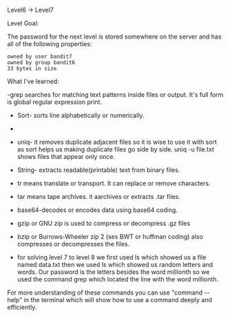 Level6 -> Level7

Level Goal:

The password for the next level is stored somewhere on the server and has all of the following properties:

    owned by user bandit7
    owned by group bandit6
    33 bytes in size

What I've learned:

-grep searches for matching text patterns inside files or output. It's full form is global regular expression print. 

- Sort- sorts line alphabetically or numerically.
- 
- uniq- it removes duplicate adjacent files so it is wise to use it with sort as sort helps us making duplicate files go side by side. uniq -u file.txt shows files that appear only once.

- String- extracts readable(printable) text from binary files.
 
- tr means translate or transport. It can replace or remove characters.
  
- tar means tape archives. it aarchives or extracts .tar files.
  
- base64-decodes or encodes data using base64 coding.
  
- gzip or GNU zip is used to compress or decompress .gz files
  
- bzip or Burrows-Wheeler zip 2 (ses BWT or huffman coding) also compresses or decompresses the files.
  
- for solving level 7 to level 8 we first used ls which showed us a file named data.txt then we used ls which showed us random letters and words. Our password is the letters besides the word millionth so we used the command grep which located the line with the word millionth.

For more understanding of these commands you can use "command --help" in the terminal which will show how to use a command deeply and efficiently. 
